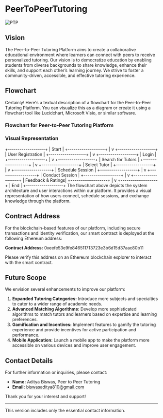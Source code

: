 # PeerToPeerTutoring
![PTP](https://github.com/user-attachments/assets/06281933-f543-4ba7-908b-90390daaa5dc)

## Vision

The Peer-to-Peer Tutoring Platform aims to create a collaborative educational environment where learners can connect with peers to receive personalized tutoring. Our vision is to democratize education by enabling students from diverse backgrounds to share knowledge, enhance their skills, and support each other’s learning journey. We strive to foster a community-driven, accessible, and effective tutoring experience.

## Flowchart

Certainly! Here's a textual description of a flowchart for the Peer-to-Peer Tutoring Platform. You can visualize this as a diagram or create it using a flowchart tool like Lucidchart, Microsoft Visio, or similar software.

### Flowchart for Peer-to-Peer Tutoring Platform
### Visual Representation

  +-------------------+
  |     Start         |
  +-------------------+
            |
            v
  +-------------------+
  | User Registration |
  +-------------------+
            |
            v
  +-------------------+
  |      Login        |
  +-------------------+
            |
            v
  +-------------------+
  | Search for Tutors |
  +-------------------+
            |
            v
  +-------------------+
  |   Select Tutor    |
  +-------------------+
            |
            v
  +-------------------+
  | Schedule Session  |
  +-------------------+
            |
            v
  +-------------------+
  | Conduct Session   |
  +-------------------+
            |
            v
  +-------------------+
  | Feedback & Ratings|
  +-------------------+
            |
            v
  +-------------------+
  |       End         |
  +-------------------+
The flowchart above depicts the system architecture and user interactions within our platform. It provides a visual representation of how users connect, schedule sessions, and exchange knowledge through the platform.

## Contract Address

For the blockchain-based features of our platform, including secure transactions and identity verification, our smart contract is deployed at the following Ethereum address:

**Contract Address:** 0xeefe53e9fe846511713723e3b6d15d37aac80b11

Please verify this address on an Ethereum blockchain explorer to interact with the smart contract.

## Future Scope

We envision several enhancements to improve our platform:

1. **Expanded Tutoring Categories:** Introduce more subjects and specialties to cater to a wider range of academic needs.
2. **Advanced Matching Algorithms:** Develop more sophisticated algorithms to match tutors and learners based on expertise and learning preferences.
3. **Gamification and Incentives:** Implement features to gamify the tutoring experience and provide incentives for active participation and performance.
4. **Mobile Application:** Launch a mobile app to make the platform more accessible on various devices and improve user engagement.

## Contact Details

For further information or inquiries, please contact:

- **Name:** Aditya Biswas, Peer to Peer Tutoring
- **Email:** [biswasaditya810@gmail.com](mailto:biswasaditya810@gmail.com)

Thank you for your interest and support!

---

This version includes only the essential contact information.
